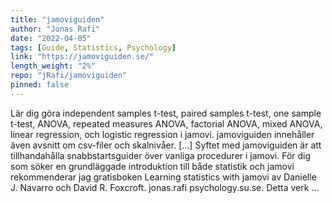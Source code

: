 ```yaml
---
title: "jamoviguiden"
author: "Jonas Rafi"
date: "2022-04-05"
tags: [Guide, Statistics, Psychology]
link: "https://jamoviguiden.se/"
length_weight: "2%"
repo: "jRafi/jamoviguiden"
pinned: false
---
```


Lär dig göra independent samples t-test, paired samples t-test, one sample t-test, ANOVA, repeated measures ANOVA, factorial ANOVA, mixed ANOVA, linear regression, och logistic regression i jamovi. jamoviguiden innehåller även avsnitt om csv-filer och skalnivåer. [...] Syftet med jamoviguiden är att tillhandahålla snabbstartsguider över vanliga procedurer i jamovi. För dig som söker en grundläggade introduktion till både statistik och jamovi rekommenderar jag gratisboken Learning statistics with jamovi av Danielle J. Navarro och David R. Foxcroft. jonas.rafi <at > psychology.su.se. Detta verk  ...
